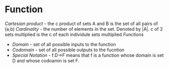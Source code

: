 Function
========
*Cartesian product* - the c product of sets A and B is the set of all pairs of (a,b) 
*Cardinality* - the number of elements in the set. Denoted by |A|. c of 2 sets multiplied is the c of each individule sets multiplied
*Functions*
- *Domain* - set of all possible inputs to the function
- *Codomain* - set of all possible outputs to the fucntion 
- *Special Notation* - f:D->F means that f is a function whose domain is set D and whose codoamin is set F. 